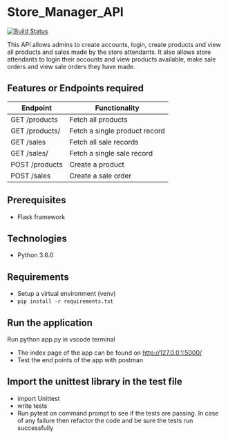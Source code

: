 # Store_Manager_API
[![Build Status](https://travis-ci.com/Irenyak1/Store-Manager.svg?branch=challenge_2)](https://travis-ci.com/Irenyak1/Store-Manager)

This API  allows admins to create accounts, login, create products and view all products and sales made by the store attendants. It also allows store attendants to login their accounts and view products available, make sale orders and view sale orders they have made. 

##  Features or Endpoints required 
       
Endpoint | Functionality
-------- | -------------
GET /products | Fetch all products
GET /products/<productId> | Fetch a single product record
GET /sales | Fetch all sale records
GET /sales/<saleId> | Fetch a single sale record
POST /products | Create a product
POST /sales | Create a sale order

##  Prerequisites
* Flask framework

##  Technologies 
* Python 3.6.0

##  Requirements
* Setup a virtual environment (venv)
* `pip install -r requirements.txt`

##  Run the application
Run python app.py in vscode terminal
* The index  page of the app can be found on  http://127.0.0.1:5000/
* Test the end points of the app with postman

## Import the unittest library in the test file
* import Unittest
* write tests
* Run pytest on command prompt to see if the tests are passing. In case of any failure then refactor the code and be sure the tests run successfully
